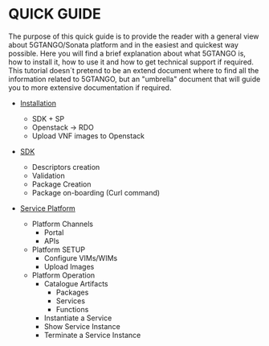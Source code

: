 # QUICK GUIDE

The purpose of this quick guide is to provide the reader with a general view about 5GTANGO/Sonata platform and in the easiest and quickest way possible.
Here you will find a brief explanation about what 5GTANGO is, how to install it, how to use it and how to get technical support if required.
This tutorial doesn´t pretend to be an extend document where to find all the information related to 5GTANGO, but an "umbrella" document that will guide you to more extensive documentation if required.

* [Installation](/installation)
    - SDK + SP
    - Openstack -> RDO
    - Upload VNF images to Openstack
  
* [SDK](/sdk)
    - Descriptors creation
    - Validation 
    - Package Creation
    - Package on-boarding (Curl command)
  
* [Service Platform](/sp)
    - Platform Channels 
        - Portal
        - APIs
    - Platform SETUP
        - Configure VIMs/WIMs
        - Upload Images
    - Platform Operation
        - Catalogue Artifacts
            - Packages
            - Services
            - Functions
        - Instantiate a Service
        - Show Service Instance
        - Terminate a Service Instance
          
   
